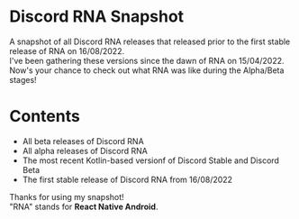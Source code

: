 # Discord RNA Snapshot
A snapshot of all Discord RNA releases that released prior to the first stable release of RNA on 16/08/2022.<br>
I've been gathering these versions since the dawn of RNA on 15/04/2022.<br>
Now's your chance to check out what RNA was like during the Alpha/Beta stages!

# Contents
- All beta releases of Discord RNA
- All alpha releases of Discord RNA
- The most recent Kotlin-based versionf of Discord Stable and Discord Beta
- The first stable release of Discord RNA from 16/08/2022


Thanks for using my snapshot!<br>
"RNA" stands for **React Native Android**.
